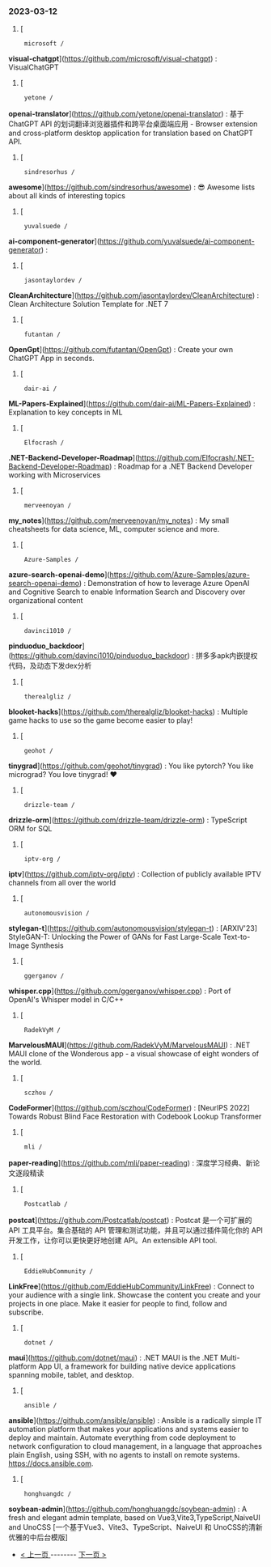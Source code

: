 ### 2023-03-12 
1. [
    

        microsoft /
**visual-chatgpt**](https://github.com/microsoft/visual-chatgpt) : VisualChatGPT
1. [
    

        yetone /
**openai-translator**](https://github.com/yetone/openai-translator) : 基于 ChatGPT API 的划词翻译浏览器插件和跨平台桌面端应用 - Browser extension and cross-platform desktop application for translation based on ChatGPT API.
1. [
    

        sindresorhus /
**awesome**](https://github.com/sindresorhus/awesome) : 😎 Awesome lists about all kinds of interesting topics
1. [
    

        yuvalsuede /
**ai-component-generator**](https://github.com/yuvalsuede/ai-component-generator) : 
1. [
    

        jasontaylordev /
**CleanArchitecture**](https://github.com/jasontaylordev/CleanArchitecture) : Clean Architecture Solution Template for .NET 7
1. [
    

        futantan /
**OpenGpt**](https://github.com/futantan/OpenGpt) : Create your own ChatGPT App in seconds.
1. [
    

        dair-ai /
**ML-Papers-Explained**](https://github.com/dair-ai/ML-Papers-Explained) : Explanation to key concepts in ML
1. [
    

        Elfocrash /
**.NET-Backend-Developer-Roadmap**](https://github.com/Elfocrash/.NET-Backend-Developer-Roadmap) : Roadmap for a .NET Backend Developer working with Microservices
1. [
    

        merveenoyan /
**my_notes**](https://github.com/merveenoyan/my_notes) : My small cheatsheets for data science, ML, computer science and more.
1. [
    

        Azure-Samples /
**azure-search-openai-demo**](https://github.com/Azure-Samples/azure-search-openai-demo) : Demonstration of how to leverage Azure OpenAI and Cognitive Search to enable Information Search and Discovery over organizational content
1. [
    

        davinci1010 /
**pinduoduo_backdoor**](https://github.com/davinci1010/pinduoduo_backdoor) : 拼多多apk内嵌提权代码，及动态下发dex分析
1. [
    

        therealgliz /
**blooket-hacks**](https://github.com/therealgliz/blooket-hacks) : Multiple game hacks to use so the game become easier to play!
1. [
    

        geohot /
**tinygrad**](https://github.com/geohot/tinygrad) : You like pytorch? You like micrograd? You love tinygrad! ❤️
1. [
    

        drizzle-team /
**drizzle-orm**](https://github.com/drizzle-team/drizzle-orm) : TypeScript ORM for SQL
1. [
    

        iptv-org /
**iptv**](https://github.com/iptv-org/iptv) : Collection of publicly available IPTV channels from all over the world
1. [
    

        autonomousvision /
**stylegan-t**](https://github.com/autonomousvision/stylegan-t) : [ARXIV'23] StyleGAN-T: Unlocking the Power of GANs for Fast Large-Scale Text-to-Image Synthesis
1. [
    

        ggerganov /
**whisper.cpp**](https://github.com/ggerganov/whisper.cpp) : Port of OpenAI's Whisper model in C/C++
1. [
    

        RadekVyM /
**MarvelousMAUI**](https://github.com/RadekVyM/MarvelousMAUI) : .NET MAUI clone of the Wonderous app - a visual showcase of eight wonders of the world.
1. [
    

        sczhou /
**CodeFormer**](https://github.com/sczhou/CodeFormer) : [NeurIPS 2022] Towards Robust Blind Face Restoration with Codebook Lookup Transformer
1. [
    

        mli /
**paper-reading**](https://github.com/mli/paper-reading) : 深度学习经典、新论文逐段精读
1. [
    

        Postcatlab /
**postcat**](https://github.com/Postcatlab/postcat) : Postcat 是一个可扩展的 API 工具平台。集合基础的 API 管理和测试功能，并且可以通过插件简化你的 API 开发工作，让你可以更快更好地创建 API。An extensible API tool.
1. [
    

        EddieHubCommunity /
**LinkFree**](https://github.com/EddieHubCommunity/LinkFree) : Connect to your audience with a single link. Showcase the content you create and your projects in one place. Make it easier for people to find, follow and subscribe.
1. [
    

        dotnet /
**maui**](https://github.com/dotnet/maui) : .NET MAUI is the .NET Multi-platform App UI, a framework for building native device applications spanning mobile, tablet, and desktop.
1. [
    

        ansible /
**ansible**](https://github.com/ansible/ansible) : Ansible is a radically simple IT automation platform that makes your applications and systems easier to deploy and maintain. Automate everything from code deployment to network configuration to cloud management, in a language that approaches plain English, using SSH, with no agents to install on remote systems. https://docs.ansible.com.
1. [
    

        honghuangdc /
**soybean-admin**](https://github.com/honghuangdc/soybean-admin) : A fresh and elegant admin template, based on Vue3,Vite3,TypeScript,NaiveUI and UnoCSS [一个基于Vue3、Vite3、TypeScript、NaiveUI 和 UnoCSS的清新优雅的中后台模版] 

- [ < 上一页 ](https://github.com/able8/github-trending-daily-record/blob/master/2023-03-11.md) -------- [ 下一页 > ](https://github.com/able8/github-trending-daily-record/blob/master/2023-03-13.md)